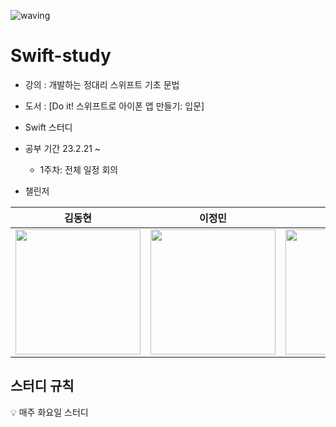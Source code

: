 ![waving](https://capsule-render.vercel.app/api?type=waving&height=200&text=Swift-Study&fontAlign=70&fontAlignY=35&color=gradient)

# Swift-study
- 강의 : 개발하는 정대리 스위프트 기초 문법
- 도서 : [Do it! 스위프트로 아이폰 앱 만들기: 입문]
- Swift 스터디
- 공부 기간 23.2.21 ~ 
  - 1주차: 전체 일정 회의

- 챌린저  

|김동현|이정민|주현아|최지우|
|---|---|---|---|
|<img src="https://velog.velcdn.com/images/bricksky/post/59d7da88-abe9-4f3d-a54b-e90d9070f7e7/image.png"  width="200" height="200">|<img src="https://velog.velcdn.com/images/bricksky/post/df2a6ca7-1d2d-4477-acdb-0873d922da9c/image.jpeg"  width="200" height="200">|<img src="https://velog.velcdn.com/images/bricksky/post/193e6c9d-1c56-4d8b-bbd4-33bfd4a4c276/image.png"  width="200" height="200">|<img src="https://user-images.githubusercontent.com/94737714/216596844-2cc0efb8-4fd1-4cd8-9af8-15b79eded0eb.png"  width="200" height="200">|




## 스터디 규칙
💡 매주 화요일 스터디
